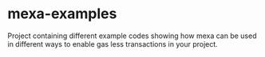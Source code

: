 # mexa-examples
Project containing different example codes showing how mexa can be used in different ways to enable gas less transactions in your project.
